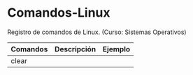 # Comandos-Linux
Registro de comandos de Linux. (Curso: Sistemas Operativos)

|Comandos|Descripción|Ejemplo|
|--------|-----------|-------|
|clear|
